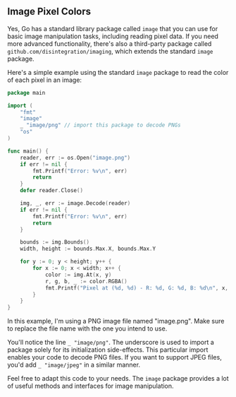 ## Image Pixel Colors

Yes, Go has a standard library package called `image` that you can use for basic image manipulation tasks, including reading pixel data. If you need more advanced functionality, there's also a third-party package called `github.com/disintegration/imaging`, which extends the standard `image` package.

Here's a simple example using the standard `image` package to read the color of each pixel in an image:

```go
package main

import (
	"fmt"
	"image"
	_ "image/png" // import this package to decode PNGs
	"os"
)

func main() {
	reader, err := os.Open("image.png")
	if err != nil {
		fmt.Printf("Error: %v\n", err)
		return
	}
	defer reader.Close()

	img, _, err := image.Decode(reader)
	if err != nil {
		fmt.Printf("Error: %v\n", err)
		return
	}

	bounds := img.Bounds()
	width, height := bounds.Max.X, bounds.Max.Y

	for y := 0; y < height; y++ {
		for x := 0; x < width; x++ {
			color := img.At(x, y)
			r, g, b, _ := color.RGBA()
			fmt.Printf("Pixel at (%d, %d) - R: %d, G: %d, B: %d\n", x, y, r>>8, g>>8, b>>8)
		}
	}
}
```

In this example, I'm using a PNG image file named "image.png". Make sure to replace the file name with the one you intend to use.

You'll notice the line `_ "image/png"`. The underscore is used to import a package solely for its initialization side-effects. This particular import enables your code to decode PNG files. If you want to support JPEG files, you'd add `_ "image/jpeg"` in a similar manner.

Feel free to adapt this code to your needs. The `image` package provides a lot of useful methods and interfaces for image manipulation.